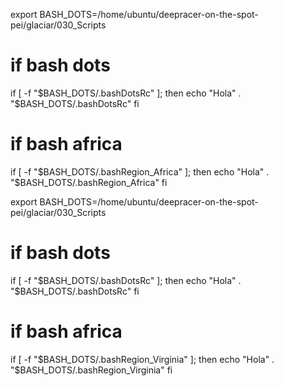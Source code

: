 










export BASH_DOTS=/home/ubuntu/deepracer-on-the-spot-pei/glaciar/030_Scripts
# if bash dots
if [ -f "$BASH_DOTS/.bashDotsRc" ]; then
    echo "Hola"
    . "$BASH_DOTS/.bashDotsRc"
fi
# if bash africa
if [ -f "$BASH_DOTS/.bashRegion_Africa" ]; then
    echo "Hola"
    . "$BASH_DOTS/.bashRegion_Africa"
fi




export BASH_DOTS=/home/ubuntu/deepracer-on-the-spot-pei/glaciar/030_Scripts
# if bash dots
if [ -f "$BASH_DOTS/.bashDotsRc" ]; then
    echo "Hola"
    . "$BASH_DOTS/.bashDotsRc"
fi
# if bash africa
if [ -f "$BASH_DOTS/.bashRegion_Virginia" ]; then
    echo "Hola"
    . "$BASH_DOTS/.bashRegion_Virginia"
fi


